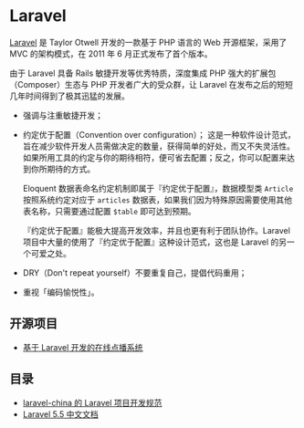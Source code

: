 # Laravel

[Laravel](https://laravel.com/) 是 Taylor Otwell 开发的一款基于 PHP 语言的 Web 开源框架，采用了 MVC 的架构模式，在 2011 年 6 月正式发布了首个版本。

由于 Laravel 具备 Rails 敏捷开发等优秀特质，深度集成 PHP 强大的扩展包（Composer）生态与 PHP 开发者广大的受众群，让 Laravel 在发布之后的短短几年时间得到了极其迅猛的发展。

- 强调与注重敏捷开发；
- 约定优于配置（Convention over configuration）；
  这是一种软件设计范式，旨在减少软件开发人员需做决定的数量，获得简单的好处，而又不失灵活性。如果所用工具的约定与你的期待相符，便可省去配置；反之，你可以配置来达到你所期待的方式。

  Eloquent 数据表命名约定机制即属于『约定优于配置』，数据模型类 `Article` 按照系统约定对应于 `articles` 数据表，如果我们因为特殊原因需要使用其他表名称，只需要通过配置 `$table` 即可达到预期。

  『约定优于配置』能极大提高开发效率，并且也更有利于团队协作。Laravel 项目中大量的使用了『约定优于配置』这种设计范式，这也是 Laravel 的另一个可爱之处。

- DRY（Don't repeat yourself）不要重复自己，提倡代码重用；
- 重视「编码愉悦性」。

## 开源项目

- [基于 Laravel 开发的在线点播系统](https://github.com/Qsnh/meedu)

## 目录

- [laravel-china 的 Laravel 项目开发规范](https://laravel-china.org/docs/laravel-specification/5.5)
- [Laravel 5.5 中文文档](https://laravel-china.org/docs/laravel/5.5)
